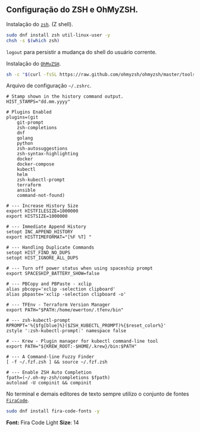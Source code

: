 ## Configuração do ZSH e OhMyZSH.

Instalação do [`zsh`](https://github.com/ohmyzsh/ohmyzsh/wiki/Installing-ZSH). (Z shell).
```bash
sudo dnf install zsh util-linux-user -y
chsh -s $(which zsh)
```
`logout` para persistir a mudança do shell do usuário corrente.

Instalação do [`OhMyZSH`](https://ohmyz.sh/#install).
```bash
sh -c "$(curl -fsSL https://raw.github.com/ohmyzsh/ohmyzsh/master/tools/install.sh)"
```
Arquivo de configuração `~/.zshrc`.
```
# Stamp shown in the history command output.
HIST_STAMPS="dd.mm.yyyy"

# Plugins Enabled
plugins=(git
	git-prompt
	zsh-completions
	dnf
	golang
	python
	zsh-autosuggestions
	zsh-syntax-highlighting
	docker
	docker-compose
	kubectl
	helm
	zsh-kubectl-prompt
	terraform
	ansible
	command-not-found)

# --- Increase History Size
export HISTFILESIZE=1000000
export HISTSIZE=1000000

# --- Immediate Append History
setopt INC_APPEND_HISTORY
export HISTTIMEFORMAT="[%F %T] "

# --- Handling Duplicate Commands
setopt HIST_FIND_NO_DUPS
setopt HIST_IGNORE_ALL_DUPS

# --- Turn off power status when using spaceship prompt
export SPACESHIP_BATTERY_SHOW=false

# --- PBCopy and PBPaste - xclip
alias pbcopy='xclip -selection clipboard'
alias pbpaste='xclip -selection clipboard -o'

# --- TFEnv - Terraform Version Manager
export PATH="$PATH:/home/ewerton/.tfenv/bin"

# --- zsh-kubectl-prompt
RPROMPT='%{$fg[blue]%}($ZSH_KUBECTL_PROMPT)%{$reset_color%}'
zstyle ':zsh-kubectl-prompt:' namespace false

# --- Krew - Plugin manager for kubectl command-line tool
export PATH="${KREW_ROOT:-$HOME/.krew}/bin:$PATH"

# --- A Command-line Fuzzy Finder
[ -f ~/.fzf.zsh ] && source ~/.fzf.zsh

# --- Enable ZSH Auto Completion
fpath=(~/.oh-my-zsh/completions $fpath)
autoload -U compinit && compinit
```

No terminal e demais editores de texto sempre utilizo o conjunto de fontes [`FiraCode`](https://github.com/tonsky/FiraCode).
```bash
sudo dnf install fira-code-fonts -y
```
**Font:**  Fira Code Light
**Size**: 14
